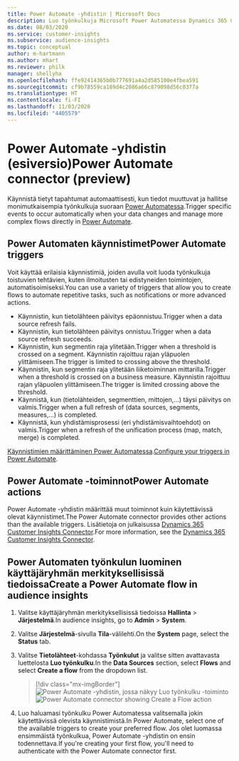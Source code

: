```yaml
---
title: Power Automate -yhdistin | Microsoft Docs
description: Luo työnkulkuja Microsoft Power Automatessa Dynamics 365 Customer Insightsista.
ms.date: 08/03/2020
ms.service: customer-insights
ms.subservice: audience-insights
ms.topic: conceptual
author: m-hartmann
ms.author: mhart
ms.reviewer: philk
manager: shellyha
ms.openlocfilehash: ffe92414365b0b777691a4a2d585100e4fbea591
ms.sourcegitcommit: cf9b78559ca189d4c2086a66c879098d56c0377a
ms.translationtype: HT
ms.contentlocale: fi-FI
ms.lasthandoff: 11/03/2020
ms.locfileid: "4405579"
---
```

# <a name="power-automate-connector-preview"></a><span data-ttu-id="388ad-103">Power Automate -yhdistin (esiversio)</span><span class="sxs-lookup"><span data-stu-id="388ad-103">Power Automate connector (preview)</span></span>

<span data-ttu-id="388ad-104">Käynnistä tietyt tapahtumat automaattisesti, kun tiedot muuttuvat ja hallitse monimutkaisempia työnkulkuja suoraan [Power Automatessa](https://flow.microsoft.com/).</span><span class="sxs-lookup"><span data-stu-id="388ad-104">Trigger specific events to occur automatically when your data changes and manage more complex flows directly in [Power Automate](https://flow.microsoft.com/).</span></span>

## <a name="power-automate-triggers"></a><span data-ttu-id="388ad-105">Power Automaten käynnistimet</span><span class="sxs-lookup"><span data-stu-id="388ad-105">Power Automate triggers</span></span>

<span data-ttu-id="388ad-106">Voit käyttää erilaisia käynnistimiä, joiden avulla voit luoda työnkulkuja toistuvien tehtävien, kuten ilmoitusten tai edistyneiden toimintojen, automatisoimiseksi.</span><span class="sxs-lookup"><span data-stu-id="388ad-106">You can use a variety of triggers that allow you to create flows to automate repetitive tasks, such as notifications or more advanced actions.</span></span> 

- <span data-ttu-id="388ad-107">Käynnistin, kun tietolähteen päivitys epäonnistuu.</span><span class="sxs-lookup"><span data-stu-id="388ad-107">Trigger when a data source refresh fails.</span></span> 
- <span data-ttu-id="388ad-108">Käynnistin, kun tietolähteen päivitys onnistuu.</span><span class="sxs-lookup"><span data-stu-id="388ad-108">Trigger when a data source refresh succeeds.</span></span>
- <span data-ttu-id="388ad-109">Käynnistin, kun segmentin raja ylitetään.</span><span class="sxs-lookup"><span data-stu-id="388ad-109">Trigger when a threshold is crossed on a segment.</span></span> <span data-ttu-id="388ad-110">Käynnistin rajoittuu rajan yläpuolen ylittämiseen.</span><span class="sxs-lookup"><span data-stu-id="388ad-110">The trigger is limited to crossing above the threshold.</span></span>
- <span data-ttu-id="388ad-111">Käynnistin, kun segmentin raja ylitetään liiketoiminnan mittarilla.</span><span class="sxs-lookup"><span data-stu-id="388ad-111">Trigger when a threshold is crossed on a business measure.</span></span> <span data-ttu-id="388ad-112">Käynnistin rajoittuu rajan yläpuolen ylittämiseen.</span><span class="sxs-lookup"><span data-stu-id="388ad-112">The trigger is limited crossing above the threshold.</span></span>
- <span data-ttu-id="388ad-113">Käynnistä, kun (tietolähteiden, segmenttien, mittojen,...) täysi päivitys on valmis.</span><span class="sxs-lookup"><span data-stu-id="388ad-113">Trigger when a full refresh of (data sources, segments, measures,...) is completed.</span></span>
- <span data-ttu-id="388ad-114">Käynnistä, kun yhdistämisprosessi (eri yhdistämisvaihtoehdot) on valmis.</span><span class="sxs-lookup"><span data-stu-id="388ad-114">Trigger when a refresh of the unification process (map, match, merge) is completed.</span></span>

<span data-ttu-id="388ad-115">[Käynnistimien määrittäminen Power Automatessa](https://flow.microsoft.com/connectors/shared_customerinsights/dynamics-365-customer-insights-connector/).</span><span class="sxs-lookup"><span data-stu-id="388ad-115">[Configure your triggers in Power Automate](https://flow.microsoft.com/connectors/shared_customerinsights/dynamics-365-customer-insights-connector/).</span></span>

## <a name="power-automate-actions"></a><span data-ttu-id="388ad-116">Power Automate -toiminnot</span><span class="sxs-lookup"><span data-stu-id="388ad-116">Power Automate actions</span></span>
<span data-ttu-id="388ad-117">Power Automate -yhdistin määrittää muut toiminnot kuin käytettävissä olevat käynnistimet.</span><span class="sxs-lookup"><span data-stu-id="388ad-117">The Power Automate connector provides other actions than the available triggers.</span></span> <span data-ttu-id="388ad-118">Lisätietoja on julkaisussa [Dynamics 365 Customer Insights Connector](https://docs.microsoft.com/connectors/customerinsights/).</span><span class="sxs-lookup"><span data-stu-id="388ad-118">For more information, see the [Dynamics 365 Customer Insights Connector](https://docs.microsoft.com/connectors/customerinsights/).</span></span>

## <a name="create-a-power-automate-flow-in-audience-insights"></a><span data-ttu-id="388ad-119">Power Automaten työnkulun luominen käyttäjäryhmän merkityksellisissä tiedoissa</span><span class="sxs-lookup"><span data-stu-id="388ad-119">Create a Power Automate flow in audience insights</span></span>

1. <span data-ttu-id="388ad-120">Valitse käyttäjäryhmän merkityksellisissä tiedoissa **Hallinta** > **Järjestelmä**.</span><span class="sxs-lookup"><span data-stu-id="388ad-120">In audience insights, go to **Admin** > **System**.</span></span>

1. <span data-ttu-id="388ad-121">Valitse **Järjestelmä**-sivulla **Tila**-välilehti.</span><span class="sxs-lookup"><span data-stu-id="388ad-121">On the **System** page, select the **Status** tab.</span></span>

1. <span data-ttu-id="388ad-122">Valitse **Tietolähteet**-kohdassa **Työnkulut** ja valitse sitten avattavasta luettelosta **Luo työnkulku**.</span><span class="sxs-lookup"><span data-stu-id="388ad-122">In the **Data Sources** section, select **Flows** and select **Create a flow** from the dropdown list.</span></span>
   > [!div class="mx-imgBorder"]
   > <span data-ttu-id="388ad-123">![Power Automate -yhdistin, jossa näkyy Luo työnkulku -toiminto](media/power-automate-connector-create-flow.png "Power Automate -yhdistin, jossa näkyy Luo työnkulku -toiminto")</span><span class="sxs-lookup"><span data-stu-id="388ad-123">![Power Automate connector showing Create a Flow action](media/power-automate-connector-create-flow.png "Power Automate connector showing Create a Flow action")</span></span>

1. <span data-ttu-id="388ad-124">Luo haluamasi työnkulku Power Automatessa valitsemalla jokin käytettävissä olevista käynnistimistä.</span><span class="sxs-lookup"><span data-stu-id="388ad-124">In Power Automate, select one of the available triggers to create your preferred flow.</span></span> <span data-ttu-id="388ad-125">Jos olet luomassa ensimmäistä työnkulkua, Power Automate -yhdistin on ensin todennettava.</span><span class="sxs-lookup"><span data-stu-id="388ad-125">If you're creating your first flow, you'll need to authenticate with the Power Automate connector first.</span></span>
